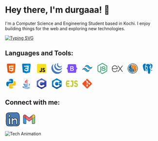 # Hey there, I'm durgaaa! 👋


I'm a Computer Science and Engineering Student based in Kochi. I enjoy building things for the web and exploring new technologies.

[![Typing SVG](https://readme-typing-svg.herokuapp.com?font=Fira+Code&size=20&pause=1100&color=39FF14&vCenter=true&width=1000&lines=♡+CODE+TO+CREATE+AND+CONNECT+♡)](https://git.io/typing-svg)

## Languages and Tools:
<div style="display: flex; flex-wrap: wrap; gap: 10px;">
    <img src="./html.svg" alt="HTML" title="HTML" height="40" style="border-radius:50%">
    <img src="./css.svg" alt="CSS" title="CSS" height="40" style="border-radius:50%">
    <img src="./js.svg" alt="JavaScript" title="JavaScript" height="40" style="border-radius:50%">
    <img src="./jquery.svg" alt="jQuery" title="jQuery" height="40" style="border-radius:50%">
    <img src="./bootstrap.svg" alt="Bootstrap" title="Bootstrap" height="40" style="border-radius:50%">
    <img src="./tailwind.svg" alt="Tailwind CSS" title="Tailwind CSS" height="40" style="border-radius:50%">
    <img src="./node.svg" alt="Node.js" title="Node.js" height="40" style="border-radius:50%">
    <img src="./express.svg" alt="Express.js" title="Express.js" height="40" style="border-radius:50%">
    <img src="./mysql.svg" alt="MySQL" title="MySQL" height="40" style="border-radius:50%">
    <img src="./postgresql.svg" alt="PostgreSQL" title="PostgreSQL" height="40" style="border-radius:50%">
    <img src="./python.svg" alt="Python" title="Python" height="40" style="border-radius:50%">
    <img src="./java.svg" alt="Java" title="Java" height="40" style="border-radius:50%">
    <img src="./c.svg" alt="C" title="C" height="40" style="border-radius:50%">
    <img src="./c++.svg" alt="C++" title="C++" height="40" style="border-radius:50%">
    <img src="./ejs.svg" alt="EJS" title="EJS" height="40" style="border-radius:50%">
    <img src="./git.svg" alt="Git" title="Git" height="40" style="border-radius:50%">
</div>

## Connect with me:
<p align="left">
<a href="https://linkedin.com/in/durgasumesh" target="blank"><img align="center" src="./linkedin.svg" alt="durga" height="50" width="50" /></a>
<a href="mailto:durgasumesh17@gmail.com" target="blank"><img align="center" src="./gmail.svg" alt="durga" height="50" width="50" /></a>
</p>





![Tech Animation](https://example.com/your-gif-url.gif)
